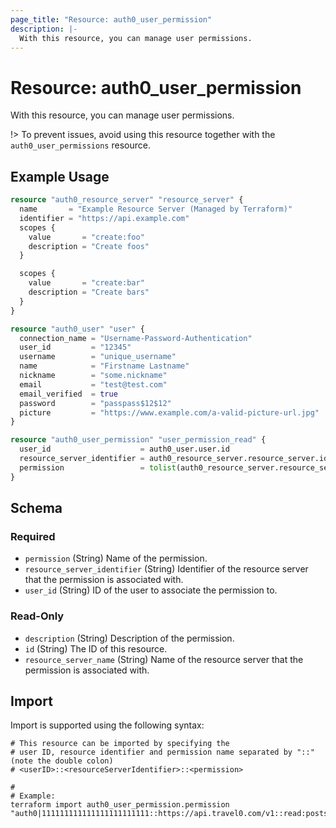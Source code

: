 ```yaml
---
page_title: "Resource: auth0_user_permission"
description: |-
  With this resource, you can manage user permissions.
---
```


# Resource: auth0_user_permission

With this resource, you can manage user permissions.

!> To prevent issues, avoid using this resource together with the `auth0_user_permissions` resource.

## Example Usage

```terraform
resource "auth0_resource_server" "resource_server" {
  name       = "Example Resource Server (Managed by Terraform)"
  identifier = "https://api.example.com"
  scopes {
    value       = "create:foo"
    description = "Create foos"
  }

  scopes {
    value       = "create:bar"
    description = "Create bars"
  }
}

resource "auth0_user" "user" {
  connection_name = "Username-Password-Authentication"
  user_id         = "12345"
  username        = "unique_username"
  name            = "Firstname Lastname"
  nickname        = "some.nickname"
  email           = "test@test.com"
  email_verified  = true
  password        = "passpass$12$12"
  picture         = "https://www.example.com/a-valid-picture-url.jpg"
}

resource "auth0_user_permission" "user_permission_read" {
  user_id                    = auth0_user.user.id
  resource_server_identifier = auth0_resource_server.resource_server.identifier
  permission                 = tolist(auth0_resource_server.resource_server.scopes)[0]
}
```

<!-- schema generated by tfplugindocs -->
## Schema

### Required

- `permission` (String) Name of the permission.
- `resource_server_identifier` (String) Identifier of the resource server that the permission is associated with.
- `user_id` (String) ID of the user to associate the permission to.

### Read-Only

- `description` (String) Description of the permission.
- `id` (String) The ID of this resource.
- `resource_server_name` (String) Name of the resource server that the permission is associated with.

## Import

Import is supported using the following syntax:

```shell
# This resource can be imported by specifying the
# user ID, resource identifier and permission name separated by "::" (note the double colon)
# <userID>::<resourceServerIdentifier>::<permission>

#
# Example:
terraform import auth0_user_permission.permission "auth0|111111111111111111111111::https://api.travel0.com/v1::read:posts"
```
